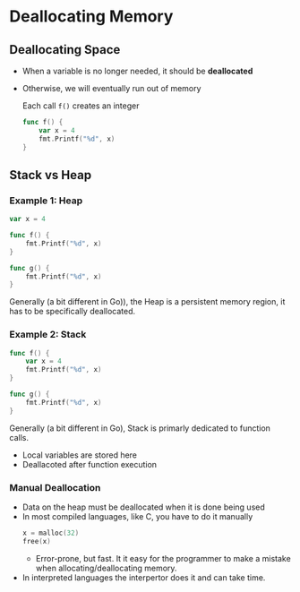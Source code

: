 # Deallocating Memory

## Deallocating Space
- When a variable is no longer needed, it should be **deallocated**
- Otherwise, we will eventually run out of memory
    
    Each call `f()` creates an integer
    ```go
    func f() {
        var x = 4
        fmt.Printf("%d", x)
    }
    ```

## Stack vs Heap
### Example 1: Heap
```go
var x = 4

func f() {
    fmt.Printf("%d", x)
}

func g() {
    fmt.Printf("%d", x)
}
```
Generally (a bit different in Go)), the Heap is a persistent memory region, it has to be specifically deallocated. 

### Example 2: Stack
```go
func f() {
    var x = 4
    fmt.Printf("%d", x)
}

func g() {
    fmt.Printf("%d", x)
}
```
Generally (a bit different in Go), Stack is primarly dedicated to function calls.
- Local variables are stored here
- Deallacoted after function execution

### Manual Deallocation
- Data on the heap must be deallocated when it is done being used
- In most compiled languages, like C, you have to do it manually 
    ```c
    x = malloc(32)
    free(x)
    ```
    - Error-prone, but fast. It it easy for the programmer to make a mistake when allocating/deallocating memory.
- In interpreted languages the interpertor does it and can take time. 